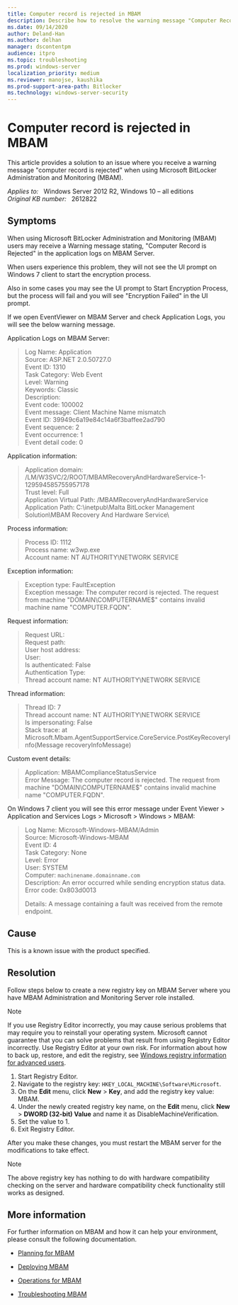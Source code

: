 ```yaml
---
title: Computer record is rejected in MBAM
description: Describe how to resolve the warning message "Computer Record is Rejected" in MBAM.
ms.date: 09/14/2020
author: Deland-Han
ms.author: delhan 
manager: dscontentpm
audience: itpro
ms.topic: troubleshooting
ms.prod: windows-server
localization_priority: medium
ms.reviewer: manojse, kaushika
ms.prod-support-area-path: Bitlocker
ms.technology: windows-server-security
---
```

# Computer record is rejected in MBAM

This article provides a solution to an issue where you receive a warning message "computer record is rejected" when using Microsoft BitLocker Administration and Monitoring (MBAM).

_Applies to:_ &nbsp; Windows Server 2012 R2, Windows 10 – all editions  
_Original KB number:_ &nbsp; 2612822

## Symptoms

When using Microsoft BitLocker Administration and Monitoring (MBAM) users may receive a Warning message stating, "Computer Record is Rejected" in the application logs on MBAM Server.

When users experience this problem, they will not see the UI prompt on Windows 7 client to start the encryption process.

Also in some cases you may see the UI prompt to Start Encryption Process, but the process will fail and you will see "Encryption Failed" in the UI prompt.

If we open EventViewer on MBAM Server and check Application Logs, you will see the below warning message.

Application Logs on MBAM Server:

> Log Name: Application  
Source: ASP.NET 2.0.50727.0  
Event ID: 1310  
Task Category: Web Event  
Level: Warning  
Keywords: Classic  
Description:  
Event code: 100002  
Event message: Client Machine Name mismatch  
Event ID: 39949c6a19e84c14a6f3baffee2ad790  
Event sequence: 2  
Event occurrence: 1  
Event detail code: 0  

Application information:

> Application domain: /LM/W3SVC/2/ROOT/MBAMRecoveryAndHardwareService-1-129594585755957178  
 Trust level: Full  
 Application Virtual Path: /MBAMRecoveryAndHardwareService  
 Application Path: C:\\inetpub\\Malta BitLocker Management Solution\\MBAM Recovery And Hardware Service\\

Process information:

> Process ID: 1112  
Process name: w3wp.exe  
Account name: NT AUTHORITY\\NETWORK SERVICE  

Exception information:

> Exception type: FaultException  
Exception message: The computer record is rejected. The request from machine "DOMAIN\\COMPUTERNAME$" contains invalid machine name "COMPUTER.FQDN".

Request information:

> Request URL:  
Request path:  
User host address:  
User:  
Is authenticated: False  
Authentication Type:  
Thread account name: NT AUTHORITY\\NETWORK SERVICE  

Thread information:

> Thread ID: 7  
Thread account name: NT AUTHORITY\\NETWORK SERVICE  
Is impersonating: False  
Stack trace: at Microsoft.Mbam.AgentSupportService.CoreService.PostKeyRecoveryInfo(Message recoveryInfoMessage)

Custom event details:

> Application: MBAMComplianceStatusService  
Error Message: The computer record is rejected. The request from machine "DOMAIN\\COMPUTERNAME$" contains invalid machine name "COMPUTER.FQDN".

On Windows 7 client you will see this error message under Event Viewer > Application and Services Logs > Microsoft > Windows > MBAM:

> Log Name: Microsoft-Windows-MBAM/Admin  
Source: Microsoft-Windows-MBAM  
Event ID: 4  
Task Category: None  
Level: Error  
User: SYSTEM  
Computer: `machinename.domainname.com`  
Description: An error occurred while sending encryption status data.  
Error code: 0x803d0013
>
> Details: A message containing a fault was received from the remote endpoint.

## Cause

This is a known issue with the product specified.

## Resolution

Follow steps below to create a new registry key on MBAM Server where you have MBAM Administration and Monitoring Server role installed.  

> [!NOTE]
> If you use Registry Editor incorrectly, you may cause serious problems that may require you to reinstall your operating system. Microsoft cannot guarantee that you can solve problems that result from using Registry Editor incorrectly. Use Registry Editor at your own risk. For information about how to back up, restore, and edit the registry, see [Windows registry information for advanced users](/troubleshoot/windows-server/performance/windows-registry-advanced-users).

1. Start Registry Editor.
2. Navigate to the registry key: `HKEY_LOCAL_MACHINE\Software\Microsoft`.
3. On the **Edit** menu, click **New** > **Key**, and add the registry key value: MBAM.
4. Under the newly created registry key name, on the **Edit** menu, click **New** > **DWORD (32-bit) Value** and name it as DisableMachineVerification.
5. Set the value to 1.  
6. Exit Registry Editor.

After you make these changes, you must restart the MBAM server for the modifications to take effect.

> [!NOTE]
> The above registry key has nothing to do with hardware compatibility checking on the server and hardware compatibility check functionality still works as designed.

## More information

For further information on MBAM and how it can help your environment, please consult the following documentation.

- [Planning for MBAM](/previous-versions/hh285653(v=technet.10))

- [Deploying MBAM](/previous-versions/hh285644(v=technet.10))

- [Operations for MBAM](/previous-versions/hh285664(v=technet.10))

- [Troubleshooting MBAM](/previous-versions/hh352745(v=technet.10))
